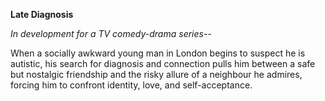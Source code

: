 **Late Diagnosis**

_In development for a TV comedy-drama series_--

When a socially awkward young man in London begins to suspect he is autistic, his search for diagnosis and connection pulls him between a safe but nostalgic friendship and the risky allure of a neighbour he admires, forcing him to confront identity, love, and self-acceptance.
